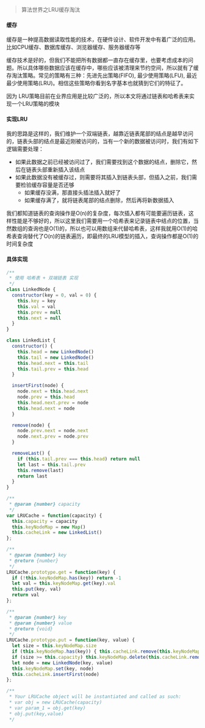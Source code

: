 > 算法世界之LRU缓存淘汰

#### 缓存

缓存是一种提高数据读取性能的技术，在硬件设计、软件开发中有着广泛的应用。比如CPU缓存、数据库缓存、浏览器缓存、服务器缓存等

缓存技术是好的，但我们不能把所有数据都一直存在缓存里，也要考虑成本的问题。所以具体哪些数据应该在缓存中，哪些应该被清理来节约空间，所以就有了缓存淘汰策略。常见的策略有三种：先进先出策略(FIFO), 最少使用策略(LFU), 最近最少使用策略(LRU)。相信这些策略你看到名字基本也就猜到它们的特征了。

因为 LRU策略目前在业界应用是比较广泛的，所以本文将通过链表和哈希表来实现一个LRU策略的模块

#### 实现LRU

我的思路是这样的，我们维护一个双端链表，越靠近链表尾部的结点是越早访问的，链表头部的结点是最近刚被访问的，当有一个新的数据被访问时，我们有如下逻辑需要处理：
  - 如果此数据之前已经被访问过了，我们需要找到这个数据的结点，删除它，然后在链表头部重新插入该结点
  - 如果此数据没有被缓存过，则需要将其插入到链表头部，但插入之前，我们需要检验缓存容量是否还够
    - 如果缓存没满，那直接头插法插入就好了
    - 如果缓存满了，就将链表尾部的结点删除，然后再将新数据插入

我们都知道链表的查询操作是O(n)的复杂度，每次插入都有可能要遍历链表，这样性能是不够好的，所以这里我们需要用一个哈希表来记录链表中结点的位置，当然数组的查询也是O(1)的，所以也可以用数组来代替哈希表，这样我就用O(1)的哈希表查询替代了O(n)的链表遍历，即最终的LRU模型的插入，查询操作都是O(1)的时间复杂度

#### 具体实现

```javascript
/**
 * 使用 哈希表 + 双端链表 实现
 */
class LinkedNode {
  constructor(key = 0, val = 0) {
    this.key = key
    this.val = val
    this.prev = null
    this.next = null
  }
}

class LinkedList {
  constructor() {
    this.head = new LinkedNode()
    this.tail = new LinkedNode()
    this.head.next = this.tail
    this.tail.prev = this.head
  }

  insertFirst(node) {
    node.next = this.head.next
    node.prev = this.head
    this.head.next.prev = node
    this.head.next = node
  }

  remove(node) {
    node.prev.next = node.next
    node.next.prev = node.prev
  }

  removeLast() {
    if (this.tail.prev === this.head) return null
    let last = this.tail.prev
    this.remove(last)
    return last
  }
}

/**
 * @param {number} capacity
 */
var LRUCache = function(capacity) {
  this.capacity = capacity
  this.keyNodeMap = new Map()
  this.cacheLink = new LinkedList()
};

/** 
 * @param {number} key
 * @return {number}
 */
LRUCache.prototype.get = function(key) {
  if (!this.keyNodeMap.has(key)) return -1
  let val = this.keyNodeMap.get(key).val
  this.put(key, val)
  return val
};

/** 
 * @param {number} key 
 * @param {number} value
 * @return {void}
 */
LRUCache.prototype.put = function(key, value) {
  let size = this.keyNodeMap.size
  if (this.keyNodeMap.has(key)) { this.cacheLink.remove(this.keyNodeMap.get(key)); --size }
  if (size >= this.capacity) this.keyNodeMap.delete(this.cacheLink.removeLast().key)
  let node = new LinkedNode(key, value)
  this.keyNodeMap.set(key, node)
  this.cacheLink.insertFirst(node)
};

/**
 * Your LRUCache object will be instantiated and called as such:
 * var obj = new LRUCache(capacity)
 * var param_1 = obj.get(key)
 * obj.put(key,value)
 */
```